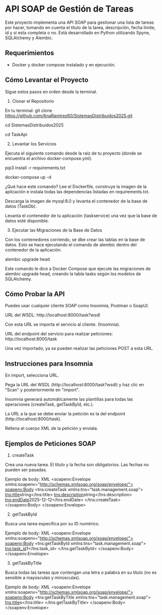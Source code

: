 # API SOAP de Gestión de Tareas

Este proyecto implementa una API SOAP para gestionar una lista de tareas por hacer, tomando en cuenta el título de la tarea, descripción, fecha límite, id y si esta completa o no. Está desarrollado en Python utilizando Spyne, SQLAlchemy y Alembic. 

## Requerimientos

- Docker y docker compose instalado y en ejecución.

## Cómo Levantar el Proyecto

Sigue estos pasos en orden desde la terminal.

1. Clonar el Repositorio

En tu terminal:
git clone https://github.com/AnaRamirez60/SistemasDistribuidos2025.git

cd SistemasDistribuidos2025

cd TaskApi

2. Levantar los Servicios

Ejecuta el siguiente comando desde la raíz de tu proyecto (donde se encuentra el archivo docker-compose.yml).

pip3 install -r requirements.txt

docker-compose up -d   

¿Qué hace este comando?
Lee el Dockerfile, construye la imagen de la aplicación e instala todas las dependencias listadas en requirements.txt.

Descarga la imagen de mysql:8.0 y levanta el contenedor de la base de datos (TaskDb).

Levanta el contenedor de tu aplicación (taskservice) una vez que la base de datos esté disponible.

3. Ejecutar las Migraciones de la Base de Datos

Con los contenedores corriendo, se dbe crear las tablas en la base de datos. Esto se hace ejecutando el comando de alembic dentro del contenedor de la aplicación.

alembic upgrade head

Este comando le dice a Docker Compose que ejecute las migraciones de alembic upgrade head, creando la tabla tasks según los modelos de SQLAlchemy.

## Cómo Probar la API
Puedes usar cualquier cliente SOAP como Insomnia, Postman o SoapUI.

URL del WSDL: http://localhost:8000/task?wsdl

Con esta URL se importa el servicio al cliente. (Insomnia).

URL del endpoint del servicio para realizar peticiones: http://localhost:8000/task

Una vez importado, ya se pueden realizar las peticiones POST a esta URL.

## Instrucciones para Insomnia

En import, selecciona URL.

Pega la URL del WSDL (http://localhost:8000/task?wsdl) y haz clic en "Scan" y posteriormente en "import".

Insomnia generará automáticamente las plantillas para todas las operaciones (createTask, getTaskById, etc.).

La URL a la que se debe enviar la petición es la del endpoint (http://localhost:8000/task).

Rellena el cuerpo XML de la petición y envíala.

## Ejemplos de Peticiones SOAP

1. createTask

Crea una nueva tarea. El título y la fecha son obligatorios. Las fechas no pueden ser pasadas.

Ejemplo de body:
XML
<soapenv:Envelope xmlns:soapenv="http://schemas.xmlsoap.org/soap/envelope/">
 <soapenv:Body>
  <tns:createTask xmlns:tns="task.management.soap"><!-- mandatory -->
   <tns:title><!-- mandatory -->string</tns:title>
   <tns:description>string</tns:description>
   <tns:endDate><!-- mandatory -->2025-12-12</tns:endDate>
  </tns:createTask>
 </soapenv:Body>
</soapenv:Envelope>

2. getTaskById

Busca una tarea específica por su ID numérico.

Ejemplo de body:
XML
<soapenv:Envelope xmlns:soapenv="http://schemas.xmlsoap.org/soap/envelope/">
 <soapenv:Body>
  <tns:getTaskById xmlns:tns="task.management.soap"><!-- mandatory -->
   <tns:task_id><!-- mandatory -->1</tns:task_id>
  </tns:getTaskById>
 </soapenv:Body>
</soapenv:Envelope>

3. getTaskByTitle

Busca todas las tareas que contengan una letra o palabra en su título (no es sensible a mayúsculas y minúsculas).

Ejemplo de body:
XML
<soapenv:Envelope xmlns:soapenv="http://schemas.xmlsoap.org/soap/envelope/">
 <soapenv:Body>
  <tns:getTaskByTitle xmlns:tns="task.management.soap"><!-- mandatory -->
   <tns:title><!-- mandatory -->s</tns:title>
  </tns:getTaskByTitle>
 </soapenv:Body>
</soapenv:Envelope>

